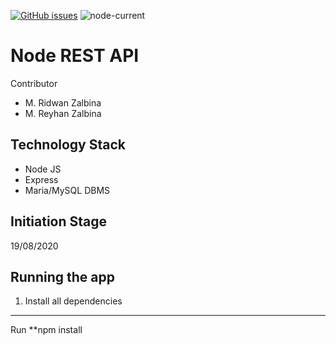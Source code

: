 <a href="https://github.com/ridwanzal/sample_mrz_api/issues"><img alt="GitHub issues" src="https://img.shields.io/github/issues/ridwanzal/sample_mrz_api"></a>
<img alt="node-current" src="https://img.shields.io/node/v/express">

# Node REST API

Contributor
- M. Ridwan Zalbina
- M. Reyhan Zalbina

## Technology Stack
- Node JS
- Express
- Maria/MySQL DBMS

## Initiation Stage
19/08/2020

## Running the app
1. Install all dependencies
---
Run **npm install

